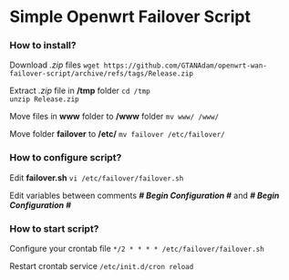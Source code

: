 # Simple Openwrt Failover Script

### How to install?
Download _.zip_ files
``` wget https://github.com/GTANAdam/openwrt-wan-failover-script/archive/refs/tags/Release.zip ```

Extract _.zip_ file in  **/tmp** folder
```cd /tmp```	
``` unzip Release.zip ```

Move files in **www** folder to **/www** folder
``` mv www/ /www/ ```

Move folder **failover** to **/etc/**
``` mv failover /etc/failover/ ```

### How to configure script?
Edit **failover.sh**
``` vi /etc/failover/failover.sh ```

Edit variables between comments **_# Begin Configuration #_** and **_# Begin Configuration #_**

### How to start script?
Configure your crontab file
``` */2 * * * * /etc/failover/failover.sh ```

Restart crontab service
``` /etc/init.d/cron reload ```
